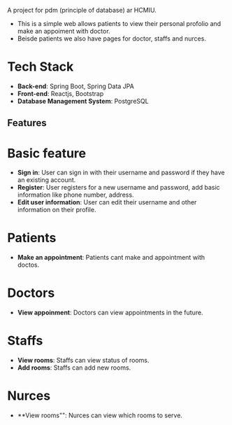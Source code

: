 A project for pdm (principle of database) ar HCMIU.
- This is a simple web allows patients to view their personal profolio and make an appoiment with doctor. 
- Beisde patients we also have pages for doctor, staffs and nurces. 

# Tech Stack
- **Back-end**: Spring Boot, Spring Data JPA 
- **Front-end**: Reactjs, Bootstrap
- **Database Management System**: PostgreSQL

## Features
# Basic feature
* **Sign in**: User can sign in with their username and password if they have an existing account.
* **Register**: User registers for a new username and password, add basic information like phone number, address.
* **Edit user information**: User can edit their username and other information on their profile.

# Patients 
* **Make an appointment**: Patients cant make and appointment with doctos.

# Doctors
* **View appoinment**: Doctors can view appointments in the future.

# Staffs 
* **View rooms**: Staffs can view status of rooms.
* **Add rooms**: Staffs can add new rooms.
# Nurces
* **View rooms"": Nurces can view which rooms to serve.



